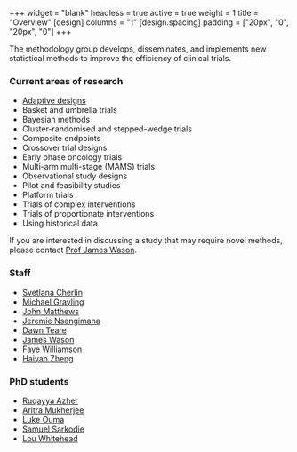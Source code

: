 +++
widget = "blank" 
headless = true
active = true
weight = 1
title = "Overview"
[design]
  columns = "1"
[design.spacing]
  padding = ["20px", "0", "20px", "0"]
+++

The methodology group develops, disseminates, and implements new statistical methods to improve the efficiency of clinical trials.

### Current areas of research 

- [Adaptive designs](/methodology_research/adaptive_designs/)
- Basket and umbrella trials
- Bayesian methods
- Cluster-randomised and stepped-wedge trials
- Composite endpoints
- Crossover trial designs
- Early phase oncology trials
- Multi-arm multi-stage (MAMS) trials
- Observational study designs
- Pilot and feasibility studies
- Platform trials
- Trials of complex interventions
- Trials of proportionate interventions
- Using historical data

If you are interested in discussing a study that may require novel methods, please contact [Prof James Wason](/staff/james_wason/).

### Staff

- [Svetlana Cherlin](/staff/svetlana_cherlin/)
- [Michael Grayling](/staff/michael_grayling/)
- [John Matthews](/staff/john_matthews/)
- [Jeremie Nsengimana](/staff/jeremie_nsengimana/)
- [Dawn Teare](/staff/dawn_teare/)
- [James Wason](/staff/james_wason/)
- [Faye Williamson](/staff/faye_williamson/)
- [Haiyan Zheng](/staff/haiyan_zheng/)

### PhD students

- [Ruqayya Azher](/phd_students/ruqayya_azher/)
- [Aritra Mukherjee](/phd_students/aritra_mukherjee/)
- [Luke Ouma](/phd_students/luke_ouma/)
- [Samuel Sarkodie](/phd_students/samuel_sarkodie/)
- [Lou Whitehead](/phd_students/lou_whitehead/)

